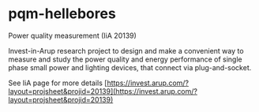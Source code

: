 # pqm-hellebores
Power quality measurement (IiA 20139)

Invest-in-Arup research project to design and make a convenient way to measure and study the power quality and energy performance of single phase small power and lighting devices, that connect via plug-and-socket.

See IiA page for more details [https://invest.arup.com/?layout=projsheet&projid=20139](https://invest.arup.com/?layout=projsheet&projid=20139)

